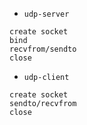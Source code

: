 
- `udp-server`
```
create socket
bind
recvfrom/sendto
close
```

- `udp-client`
```
create socket
sendto/recvfrom
close
```